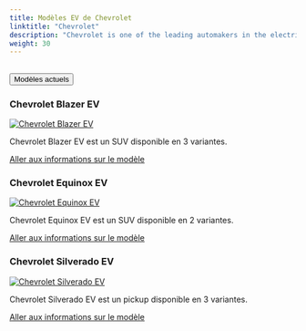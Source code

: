 ```yaml
---
title: Modèles EV de Chevrolet
linktitle: "Chevrolet"
description: "Chevrolet is one of the leading automakers in the electric vehicle (EV) market, with a vision to create a world with zero crashes, zero emissions, and zero congestion. The company is committed to providing EVs for everyone, from compact cars to full-size trucks, with a range of models that suit different needs and preferences."
weight: 30
---
```

<!-- markdownlint-disable MD033 -->
<!-- markdownlint-disable MD010 -->


<div class="accordion" id="accordionPanelsStayOpenExample">
    <div class="accordion-item">
        <h2 class="accordion-header">
            <button class="accordion-button" type="button" data-bs-toggle="collapse" data-bs-target="#panelsStayOpen-collapseOne" aria-expanded="true" aria-controls="panelsStayOpen-collapseOne">
                        Modèles actuels
            </button>
        </h2>
        <div id="panelsStayOpen-collapseOne" class="accordion-collapse collapse show">
            <div class="accordion-body">
    <div class="container p-3 mb-4 bg-body-tertiary rounded border">
        <h3>Chevrolet Blazer EV</h3>
        <div class="row">
            <div class="col col-12 col-md-6">
                <a href="blazer_ev">
                    <img src="https://media.evkx.net/multimedia/models/chevrolet/blazer_ev/blazer_ev_ss/main_1_st.jpg" class="img-fluid" alt="Chevrolet Blazer EV" >
                </a>
            </div>
            <div class="col col-12 col-md-6"><p>
Chevrolet Blazer EV est un SUV disponible en 3 variantes.
</p>
	<a href="blazer_ev/" class="btn btn-outline-primary" role="button">Aller aux informations sur le modèle</a>
		</div>
	</div>
</div>
    <div class="container p-3 mb-4 bg-body-tertiary rounded border">
        <h3>Chevrolet Equinox EV</h3>
        <div class="row">
            <div class="col col-12 col-md-6">
                <a href="equinox_ev">
                    <img src="https://media.evkx.net/multimedia/models/chevrolet/equinox_ev/equinox_ev_fwd/main_1_st.jpg" class="img-fluid" alt="Chevrolet Equinox EV" >
                </a>
            </div>
            <div class="col col-12 col-md-6"><p>
Chevrolet Equinox EV est un SUV disponible en 2 variantes.
</p>
	<a href="equinox_ev/" class="btn btn-outline-primary" role="button">Aller aux informations sur le modèle</a>
		</div>
	</div>
</div>
    <div class="container p-3 mb-4 bg-body-tertiary rounded border">
        <h3>Chevrolet Silverado EV</h3>
        <div class="row">
            <div class="col col-12 col-md-6">
                <a href="silverado_ev">
                    <img src="https://media.evkx.net/multimedia/models/chevrolet/silverado_ev/silverado_ev_4wt/main_1_st.jpg" class="img-fluid" alt="Chevrolet Silverado EV" >
                </a>
            </div>
            <div class="col col-12 col-md-6"><p>
Chevrolet Silverado EV est un pickup disponible en 3 variantes.
</p>
	<a href="silverado_ev/" class="btn btn-outline-primary" role="button">Aller aux informations sur le modèle</a>
		</div>
	</div>
</div>
        </div>
    </div>
</div></div>
